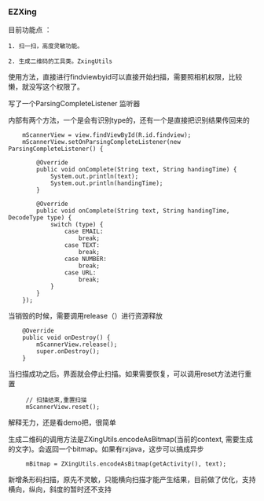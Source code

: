 ### EZXing


目前功能点 ：

    1. 扫一扫，高度灵敏功能。

    2. 生成二维码的工具类。ZxingUtils


使用方法，直接进行findviewbyid可以直接开始扫描，需要照相机权限，比较懒，就没写这个权限了。

写了一个ParsingCompleteListener 监听器

内部有两个方法，一个是会有识别type的，还有一个是直接把识别结果传回来的




        mScannerView = view.findViewById(R.id.findview);
        mScannerView.setOnParsingCompleteListener(new ParsingCompleteListener() {

            @Override
            public void onComplete(String text, String handingTime) {
                System.out.println(text);
                System.out.println(handingTime);
            }

            @Override
            public void onComplete(String text, String handingTime, DecodeType type) {
                switch (type) {
                    case EMAIL:
                        break;
                    case TEXT:
                        break;
                    case NUMBER:
                        break;
                    case URL:
                        break;
                }
            }
        });


当销毁的时候，需要调用release（）进行资源释放



        @Override
        public void onDestroy() {
            mScannerView.release();
            super.onDestroy();
        }


当扫描成功之后。界面就会停止扫描。如果需要恢复，可以调用reset方法进行重置


         // 扫描结束,重置扫描
         mScannerView.reset();


解释无力，还是看demo把，很简单

生成二维码的调用方法是ZXingUtils.encodeAsBitmap(当前的context, 需要生成的文字)。会返回一个bitmap。如果有rxjava，这步可以搞成异步


         mBitmap = ZXingUtils.encodeAsBitmap(getActivity(), text);


新增条形码扫描，原先不灵敏，只能横向扫描才能产生结果，目前做了优化，支持横向，纵向，斜度的暂时还不支持